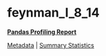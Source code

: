 # feynman_I_8_14

[**Pandas Profiling Report**](https://epistasislab.github.io/pmlb/profile/feynman_I_8_14.html)

[Metadata](metadata.yaml) | [Summary Statistics](summary_stats.tsv)


